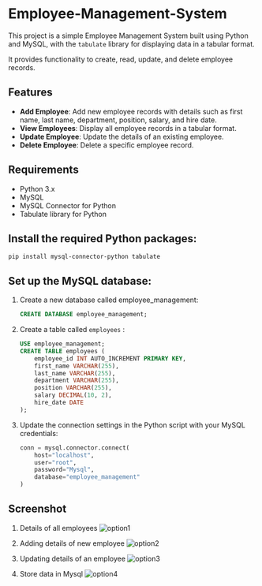 # Employee-Management-System

This project is a simple Employee Management System built using Python and MySQL, with the `tabulate` library for displaying data in a tabular format. 

It provides functionality to create, read, update, and delete employee records.

## Features

- **Add Employee**: Add new employee records with details such as first name, last name, department, position, salary, and hire date.
- **View Employees**: Display all employee records in a tabular format.
- **Update Employee**: Update the details of an existing employee.
- **Delete Employee**: Delete a specific employee record.

## Requirements

- Python 3.x
- MySQL
- MySQL Connector for Python
- Tabulate library for Python

## Install the required Python packages:

    pip install mysql-connector-python tabulate

## Set up the MySQL database:
1. Create a new database called employee_management:
    ```sql
   CREATE DATABASE employee_management;
     ```
    
2. Create a table called `employees` :
    ```sql
    USE employee_management;
    CREATE TABLE employees (
        employee_id INT AUTO_INCREMENT PRIMARY KEY,
        first_name VARCHAR(255),
        last_name VARCHAR(255),
        department VARCHAR(255),
        position VARCHAR(255),
        salary DECIMAL(10, 2),
        hire_date DATE
    );
    ```

3. Update the connection settings in the Python script with your MySQL credentials:
    ```python
    conn = mysql.connector.connect(
        host="localhost",
        user="root",
        password="Mysql",
        database="employee_management"
    )
    ```

## Screenshot

1) Details of all employees 
![option1](https://github.com/user-attachments/assets/84f2d20c-e9e8-423f-9319-0a55016aaa7d)

2) Adding details of new employee 
![option2](https://github.com/user-attachments/assets/21491104-1147-4290-857f-5879bfa7a635)

3) Updating details of an employee 
![option3](https://github.com/user-attachments/assets/38011159-3576-45f7-bba1-5c6070db304b)

4) Store data in Mysql
![option4](https://github.com/user-attachments/assets/8ae0b30a-9002-45f8-89e0-f71e8ee89aa7)
